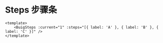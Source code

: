 # Steps 步骤条

<ClientOnly>
  <BuigSteps :current="1" :steps="[{label:'A'},{label:'B'},{label:'C'}]" />
</ClientOnly>

```vue
<template>
    <BuigSteps :current="1" :steps="[{ label: 'A' }, { label: 'B' }, { label: 'C' }]" />
</template>
```
